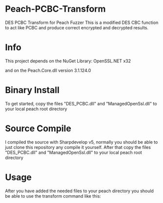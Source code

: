 # Peach-PCBC-Transform
DES PCBC Transform for Peach Fuzzer
This is a modified DES CBC function to act like PCBC and produce correct encrypted and decrypted results.

# Info
This project depends on the NuGet Library:
OpenSSL.NET x32

and on the Peach.Core.dll version 3.1.124.0

# Binary Install
To get started, copy the files "DES_PCBC.dll" and "ManagedOpenSsl.dll" to your local peach root directory

# Source Compile
I compiled the source with Sharpdevelop v5, normally you should be able to just clone this repository any compile it yourself.
After that copy the files "DES_PCBC.dll" and "ManagedOpenSsl.dll" to your local peach root directory

# Usage
After you have added the needed files to your peach directory you should be able to use the transform command like this:
